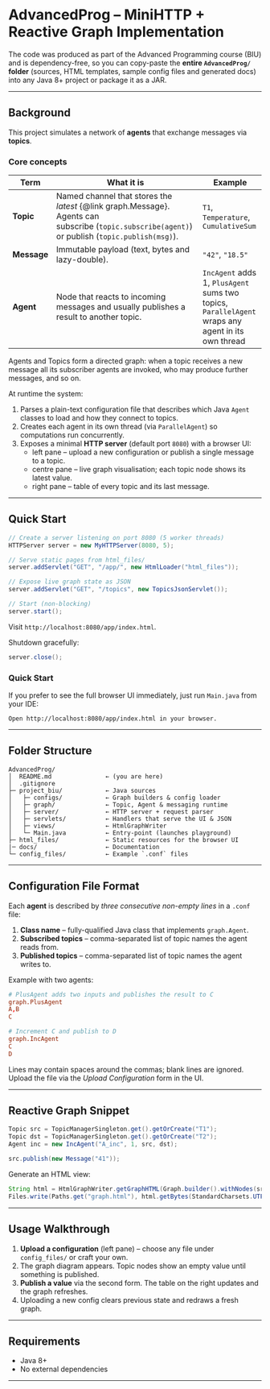 # AdvancedProg – MiniHTTP + Reactive Graph Implementation

The code was produced as part of the Advanced Programming course (BIU) and is dependency-free, so you can copy-paste the **entire `AdvancedProg/` folder** (sources, HTML templates, sample config files and generated docs) into any Java 8+ project or package it as a JAR.

---
## Background
This project simulates a network of **agents** that exchange messages via **topics**.

### Core concepts
| Term | What it is | Example |
|------|------------|---------|
| **Topic** | Named channel that stores the *latest* {@link graph.Message}. Agents can subscribe&nbsp;(`topic.subscribe(agent)`) or publish (`topic.publish(msg)`). | `T1`, `Temperature`, `CumulativeSum` |
| **Message** | Immutable payload (text, bytes and lazy-double). | `"42"`, `"18.5"` |
| **Agent** | Node that reacts to incoming messages and usually publishes a result to another topic. | `IncAgent` adds 1, `PlusAgent` sums two topics, `ParallelAgent` wraps any agent in its own thread |

Agents and Topics form a directed graph: when a topic receives a new message all its subscriber agents are invoked, who may produce further messages, and so on.

At runtime the system:
1. Parses a plain-text configuration file that describes which Java `Agent` classes to load and how they connect to topics.
2. Creates each agent in its own thread (via `ParallelAgent`) so computations run concurrently.
3. Exposes a minimal **HTTP server** (default port `8080`) with a browser UI:
   * left pane – upload a new configuration or publish a single message to a topic.
   * centre pane – live graph visualisation; each topic node shows its latest value.
   * right pane – table of every topic and its last message.

---
## Quick Start
```java
// Create a server listening on port 8080 (5 worker threads)
HTTPServer server = new MyHTTPServer(8080, 5);

// Serve static pages from html_files/
server.addServlet("GET", "/app/", new HtmlLoader("html_files"));

// Expose live graph state as JSON
server.addServlet("GET", "/topics", new TopicsJsonServlet());

// Start (non-blocking)
server.start();
```
Visit `http://localhost:8080/app/index.html`.

Shutdown gracefully:
```java
server.close();
```

### Quick Start 
If you prefer to see the full browser UI immediately, just run `Main.java` from your IDE:

```text
Open http://localhost:8080/app/index.html in your browser.
```

---
## Folder Structure

```text
AdvancedProg/
│  README.md               ← (you are here)
│  .gitignore
├─ project_biu/            ← Java sources
│   ├─ configs/            ← Graph builders & config loader
│   ├─ graph/              ← Topic, Agent & messaging runtime
│   ├─ server/             ← HTTP server + request parser
│   ├─ servlets/           ← Handlers that serve the UI & JSON
│   ├─ views/              ← HtmlGraphWriter
│   └─ Main.java           ← Entry-point (launches playground)
├─ html_files/             ← Static resources for the browser UI
|─ docs/                   ← Documentation 
└─ config_files/           ← Example `.conf` files
```

---
## Configuration File Format

Each **agent** is described by *three consecutive non-empty lines* in a `.conf` file:

1. **Class name** – fully-qualified Java class that implements `graph.Agent`.
2. **Subscribed topics** – comma-separated list of topic names the agent reads from.
3. **Published topics** – comma-separated list of topic names the agent writes to.

Example with two agents:

```conf
# PlusAgent adds two inputs and publishes the result to C
graph.PlusAgent
A,B
C

# Increment C and publish to D
graph.IncAgent
C
D
```

Lines may contain spaces around the commas; blank lines are ignored.
Upload the file via the *Upload Configuration* form in the UI.

---
## Reactive Graph Snippet
```java
Topic src = TopicManagerSingleton.get().getOrCreate("T1");
Topic dst = TopicManagerSingleton.get().getOrCreate("T2");
Agent inc = new IncAgent("A_inc", 1, src, dst);

src.publish(new Message("41")); 
```
Generate an HTML view:
```java
String html = HtmlGraphWriter.getGraphHTML(Graph.builder().withNodes(src, dst, inc).build()).get(0);
Files.write(Paths.get("graph.html"), html.getBytes(StandardCharsets.UTF_8));
```

---
## Usage Walkthrough
1. **Upload a configuration** (left pane) – choose any file under `config_files/` or craft your own.
2. The graph diagram appears.  Topic nodes show an empty value until something is published.
3. **Publish a value** via the second form.  The table on the right updates and the graph refreshes.
4. Uploading a new config clears previous state and redraws a fresh graph.

---
## Requirements
* Java 8+
* No external dependencies

---